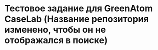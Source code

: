 # Тестовое задание для GreenAtom CaseLab (Название репозитория изменено, чтобы он не отображался в поиске)
